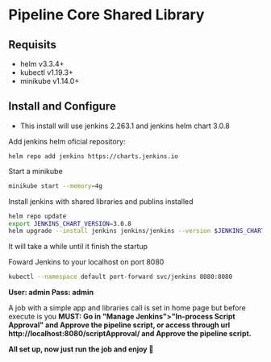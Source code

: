 # Pipeline Core Shared Library

## Requisits

- helm v3.3.4+
- kubectl v1.19.3+
- minikube v1.14.0+

## Install and Configure

* This install will use jenkins 2.263.1 and jenkins helm chart 3.0.8

Add jenkins helm oficial repository:
```śh
helm repo add jenkins https://charts.jenkins.io
```

Start a minikube
```sh
minikube start --memory=4g
```

Install jenkins with shared libraries and publins installed
```sh
helm repo update
export JENKINS_CHART_VERSION=3.0.8
helm upgrade --install jenkins jenkins/jenkins --version $JENKINS_CHART_VERSION --values jenkins-config.yaml
```
It will take a while until it finish the startup

Foward Jenkins to your localhost on port 8080
```sh
kubectl --namespace default port-forward svc/jenkins 8080:8080
```
<b>
User: admin
Pass: admin
</b>

A job with a simple app and libraries call is set in home page but before execute is you <b>MUST<b>: Go in "Manage Jenkins">"In-process Script Approval" and Approve the pipeline script, or access through url http://localhost:8080/scriptApproval/ and Approve the pipeline script.

All set up, now just run the job and enjoy 🤩